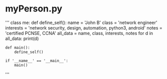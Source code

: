 # myPerson.py
'''
class me:
    def define_self():
        name = 'John B'
        class = 'network engineer'
        interests = 'network security, design, automation, python3, android'
        notes = 'certified PCNSE, CCNA'
        all_data = name, class, interests, notes
        for d in all_data:
            print(d)
    
    def main():
        define_self()

    if '__name__' == '__main__':
        main()
'''